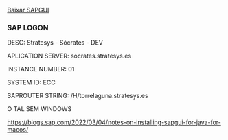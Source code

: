 [Baixar SAPGUI](https://we.tl/t-D7SbqYiZW4?utm_campaign=TRN_TDL_05&utm_source=sendgrid&utm_medium=email&trk=TRN_TDL_05)


### SAP LOGON

DESC: Stratesys - Sócrates - DEV

APLICATION SERVER: socrates.stratesys.es

INSTANCE NUMBER: 01

SYSTEM ID: ECC

SAPROUTER STRING: /H/torrelaguna.stratesys.es





O TAL SEM WINDOWS

https://blogs.sap.com/2022/03/04/notes-on-installing-sapgui-for-java-for-macos/
